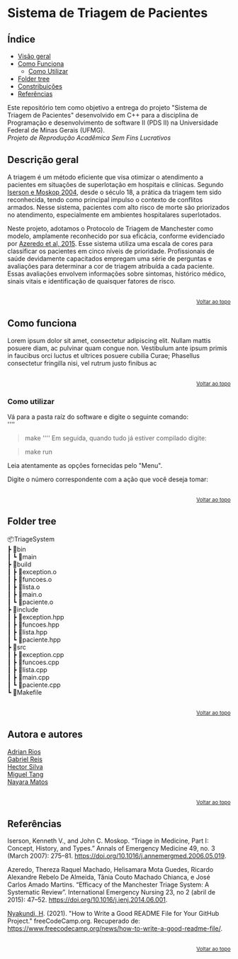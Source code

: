 
# Sistema de Triagem de Pacientes

## Índice

- [Visão geral](#descrição-geral)
- [Como Funciona](#como-funciona)
    - [Como Utilizar](#como-utilizar)
- [Folder tree](#folder-tree)
- [Constribuições](#autora-e-autores)
- [Referências](#referências)

Este repositório tem como objetivo a entrega do projeto "Sistema de Triagem de Pacientes" desenvolvido em C++ para a disciplina de Programação e desenvolvimento de software II (PDS II) na Universidade Federal de Minas Gerais (UFMG).<br>
*Projeto de Reprodução Acadêmica Sem Fins Lucrativos*

## Descrição geral

A triagem é um método eficiente que visa otimizar o atendimento a pacientes em situações de superlotação em hospitais e clínicas. Segundo [Iserson e Moskop 2004](https://doi.org/10.1016/j.annemergmed.2006.05.019), desde o século 18, a prática da triagem tem sido reconhecida, tendo como principal impulso o contexto de conflitos armados. Nesse sistema, pacientes com alto risco de morte são priorizados no atendimento, especialmente em ambientes hospitalares superlotados.

Neste projeto, adotamos o Protocolo de Triagem de Manchester como modelo, amplamente reconhecido por sua eficácia, conforme evidenciado por [Azeredo et al, 2015](https://doi.org/10.1016/j.ienj.2014.06.001). Esse sistema utiliza uma escala de cores para classificar os pacientes em cinco níveis de prioridade. Profissionais de saúde devidamente capacitados empregam uma série de perguntas e avaliações para determinar a cor de triagem atribuída a cada paciente. Essas avaliações envolvem informações sobre sintomas, histórico médico, sinais vitais e identificação de quaisquer fatores de risco.

<div style= "text-align: right;"><br><sub><a href="#sistema-de-triagem-de-pacientes">Voltar ao topo</a></sub><br>
</div>

## Como funciona
Lorem ipsum dolor sit amet, consectetur adipiscing elit. Nullam mattis posuere diam, ac pulvinar quam congue non. Vestibulum ante ipsum primis in faucibus orci luctus et ultrices posuere cubilia Curae; Phasellus consectetur fringilla nisi, vel rutrum justo finibus ac
<div style= "text-align: right;"><br><sub><a href="#sistema-de-triagem-de-pacientes">Voltar ao topo</a></sub><br>
</div>

### Como utilizar
Vá para a pasta raíz do software e digite o seguinte comando: <br>
''''
> make
''''
Em seguida, quando tudo já estiver compilado digite:

> make run

Leia atentamente as opções fornecidas pelo "Menu".

Digite o número correspondente com a ação que você deseja tomar:

<div style= "text-align: right;"><br><sub><a href="#sistema-de-triagem-de-pacientes">Voltar ao topo</a></sub><br>
</div>

## Folder tree

📦TriageSystem<br>
 ┣ 📂bin<br>
 ┃ ┗ 📜main<br>
 ┣ 📂build<br>
 ┃ ┣ 📜exception.o<br>
 ┃ ┣ 📜funcoes.o<br>
 ┃ ┣ 📜lista.o<br>
 ┃ ┣ 📜main.o<br>
 ┃ ┗ 📜paciente.o<br>
 ┣ 📂include<br>
 ┃ ┣ 📜exception.hpp<br>
 ┃ ┣ 📜funcoes.hpp<br>
 ┃ ┣ 📜lista.hpp<br>
 ┃ ┗ 📜paciente.hpp<br>
 ┣ 📂src<br>
 ┃ ┣ 📜exception.cpp<br>
 ┃ ┣ 📜funcoes.cpp<br>
 ┃ ┣ 📜lista.cpp<br>
 ┃ ┣ 📜main.cpp<br>
 ┃ ┗ 📜paciente.cpp<br>
 ┗ 📜Makefile<br>

<div style= "text-align: right;"><br><sub><a href="#sistema-de-triagem-de-pacientes">Voltar ao topo</a></sub><br>
</div> 

## Autora e autores

[Adrian Rios](https://github.com/adrian-rios) <br>
[Gabriel Reis](https://github.com/gabriel-hrp) <br>
[Hector Silva](https://github.com/hectorrobertoufmg) <br>
[Miguel Tang](https://github.com/Mtangjr) <br>
[Nayara Matos](https://github.com/nayaramatos) <br>

<div style= "text-align: right;"><br><sub><a href="#sistema-de-triagem-de-pacientes">Voltar ao topo</a></sub><br>
</div>

## Referências


Iserson, Kenneth V., and John C. Moskop. “Triage in Medicine, Part I: Concept, History, and Types.” Annals of Emergency Medicine 49, no. 3 (March 2007): 275–81. https://doi.org/10.1016/j.annemergmed.2006.05.019.

Azeredo, Thereza Raquel Machado, Helisamara Mota Guedes, Ricardo Alexandre Rebelo De Almeida, Tânia Couto Machado Chianca, e José Carlos Amado Martins. “Efficacy of the Manchester Triage System: A Systematic Review”. International Emergency Nursing 23, no 2 (abril de 2015): 47–52. https://doi.org/10.1016/j.ienj.2014.06.001.

[Nyakundi, H](https://www.freecodecamp.org/news/author/larymak/). (2021). "How to Write a Good README File for Your GitHub Project." freeCodeCamp.org. Recuperado de: https://www.freecodecamp.org/news/how-to-write-a-good-readme-file/.

<div style= "text-align: right;"><br><sub><a href="#sistema-de-triagem-de-pacientes">Voltar ao topo</a></sub><br>
</div>